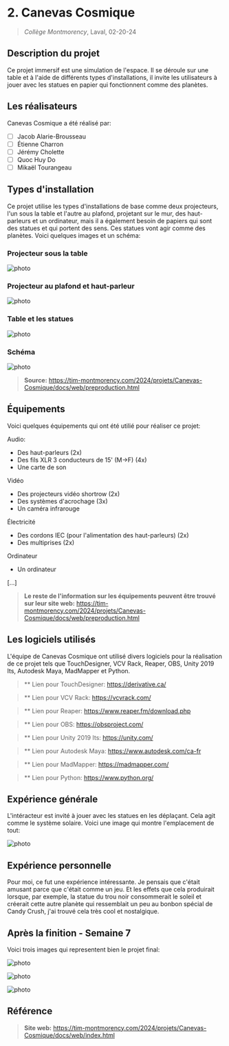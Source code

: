 # 2. Canevas Cosmique
> *Collège Montmorency*, Laval, 02-20-24



## Description du projet
Ce projet immersif est une simulation de l'espace. Il se déroule sur une table et à l'aide de différents types d'installations, il invite les utilisateurs à jouer avec les statues en papier qui fonctionnent comme des planètes.

## Les réalisateurs
Canevas Cosmique a été réalisé par:
- [ ] Jacob Alarie-Brousseau
- [ ] Étienne Charron
- [ ] Jérémy Cholette
- [ ] Quoc Huy Do
- [ ] Mikaël Tourangeau

## Types d'installation
Ce projet utilise les types d'installations de base comme deux projecteurs, l'un sous la table et l'autre au plafond, projetant sur le mur, des haut-parleurs et un ordinateur, mais il a également besoin de papiers qui sont des statues et qui portent des sens. Ces statues vont agir comme des planètes. Voici quelques images et un schéma:

### Projecteur sous la table

![photo](media/canevas_projecteur_sous_table.jpg)

### Projecteur au plafond et haut-parleur

![photo](media/canevas_projecteur_haut_parleur.jpg)

### Table et les statues

![photo](media/table.jpg)

### Schéma

![photo](media/schema_plantation_plan.png)

> **Source:** https://tim-montmorency.com/2024/projets/Canevas-Cosmique/docs/web/preproduction.html

## Équipements
Voici quelques équipements qui ont été utilié pour réaliser ce projet: 

Audio: 
- Des haut-parleurs (2x)
- Des fils XLR 3 conducteurs de 15' (M->F) (4x)
- Une carte de son

Vidéo
- Des projecteurs vidéo shortrow (2x)
- Des systèmes d'acrochage (3x)
- Un caméra infrarouge

Électricité
- Des cordons IEC (pour l'alimentation des haut-parleurs) (2x)
- Des multiprises (2x)

Ordinateur
- Un ordinateur

[...]

> **Le reste de l'information sur les équipements peuvent être trouvé sur leur site web:** https://tim-montmorency.com/2024/projets/Canevas-Cosmique/docs/web/preproduction.html

## Les logiciels utilisés
L'équipe de Canevas Cosmique ont utilisé divers logiciels pour la réalisation de ce projet tels que TouchDesigner, VCV Rack, Reaper, OBS, Unity 2019 Its, Autodesk Maya, MadMapper et Python. 

> ** Lien pour TouchDesigner: https://derivative.ca/

> ** Lien pour VCV Rack: https://vcvrack.com/

> ** Lien pour Reaper: https://www.reaper.fm/download.php

> ** Lien pour OBS: https://obsproject.com/

> ** Lien pour Unity 2019 Its: https://unity.com/

> ** Lien pour Autodesk Maya: https://www.autodesk.com/ca-fr

> ** Lien pour MadMapper: https://madmapper.com/

> ** Lien pour Python: https://www.python.org/

## Expérience générale
L'intéracteur est invité à jouer avec les statues en les déplaçant. Cela agit comme le système solaire. Voici une image qui montre l'emplacement de tout:

![photo](media/canevas_vue_entiere.jpg)

## Expérience personnelle
Pour moi, ce fut une expérience intéressante. Je pensais que c'était amusant parce que c'était comme un jeu. Et les effets que cela produirait lorsque, par exemple, la statue du trou noir consommerait le soleil et créerait cette autre planète qui ressemblait un peu au bonbon spécial de Candy Crush, j'ai trouvé cela très cool et nostalgique.

## Après la finition - Semaine 7
Voici trois images qui representent bien le projet final:

![photo](media/canevas_projet_entiere.jpg)

![photo](media/canevas_erreur.jpg)

![photo](media/canevas_statues_orange.jpg)

## Référence
> **Site web:** https://tim-montmorency.com/2024/projets/Canevas-Cosmique/docs/web/index.html






